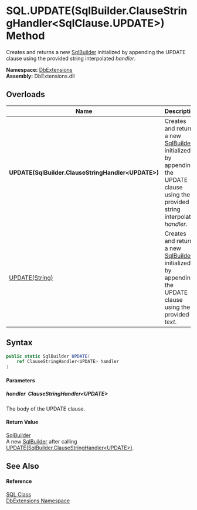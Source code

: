 SQL.UPDATE(SqlBuilder.ClauseStringHandler&lt;SqlClause.UPDATE>) Method
======================================================================
Creates and returns a new [SqlBuilder][1] initialized by appending the UPDATE clause using the provided string interpolated *handler*.
  
**Namespace:** [DbExtensions][2]  
**Assembly:** DbExtensions.dll

Overloads
---------

| Name                                                  | Description                                                                                                                            |
| ----------------------------------------------------- | -------------------------------------------------------------------------------------------------------------------------------------- |
| **UPDATE(SqlBuilder.ClauseStringHandler&lt;UPDATE>)** | Creates and returns a new [SqlBuilder][1] initialized by appending the UPDATE clause using the provided string interpolated *handler*. |
| [UPDATE(String)][3]                                   | Creates and returns a new [SqlBuilder][1] initialized by appending the UPDATE clause using the provided *text*.                        |


Syntax
------

```csharp
public static SqlBuilder UPDATE(
	ref ClauseStringHandler<UPDATE> handler
)
```

#### Parameters

##### *handler*  ClauseStringHandler&lt;UPDATE>
The body of the UPDATE clause.

#### Return Value
[SqlBuilder][1]  
 A new [SqlBuilder][1] after calling [UPDATE(SqlBuilder.ClauseStringHandler&lt;UPDATE>)][4].

See Also
--------

#### Reference
[SQL Class][5]  
[DbExtensions Namespace][2]  

[1]: ../SqlBuilder/README.md
[2]: ../README.md
[3]: UPDATE_1.md
[4]: ../SqlBuilder/UPDATE.md
[5]: README.md